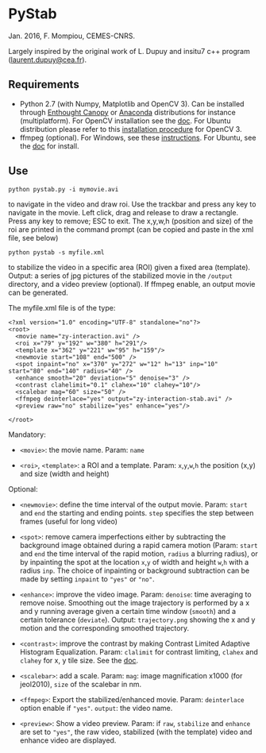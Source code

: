 PyStab
=======

Jan. 2016, F. Mompiou, CEMES-CNRS.

Largely inspired by the original work of L. Dupuy and insitu7 c++
program (laurent.dupuy@cea.fr).

Requirements
------------

-   Python 2.7 (with Numpy, Matplotlib and OpenCV 3). Can be installed
    through [Enthought Canopy](https://store.enthought.com/downloads/)
    or [Anaconda](http://continuum.io/downloads) distributions for
    instance (multiplatform). For OpenCV installation see the
    [doc](http://opencv-python-tutroals.readthedocs.org/en/latest/py_tutorials/py_setup/py_table_of_contents_setup/py_table_of_contents_setup.html).
    For Ubuntu distribution please refer to this [installation
    procedure](https://help.ubuntu.com/community/OpenCV) for OpenCV 3.
-   ffmpeg (optional). For Windows, see these
    [instructions](http://fr.wikihow.com/installer-FFmpeg-sur-Windows).
    For Ubuntu, see the [doc](https://doc.ubuntu-fr.org/ffmpeg) for
    install.

Use
---

    python pystab.py -i mymovie.avi 

to navigate in the video and draw roi. Use the trackbar and press any
key to navigate in the movie. Left click, drag and release to draw a
rectangle. Press any key to remove; ESC to exit. The x,y,w,h (position
and size) of the roi are printed in the command prompt (can be copied
and paste in the xml file, see below)

    python pystab -s myfile.xml 

to stabilize the video in a specific area (ROI) given a fixed area
(template). Output: a series of jpg pictures of the stabilized movie in
the `/output` directory, and a video preview (optional). If ffmpeg enable, an output movie can be
generated.

The myfile.xml file is of the type:

~~~~ {.xml}
<?xml version="1.0" encoding="UTF-8" standalone="no"?>
<root>
  <movie name="zy-interaction.avi" />
  <roi x="79" y="192" w="380" h="291"/>
  <template x="362" y="221" w="95" h="159"/>
  <newmovie start="108" end="500" />
  <spot inpaint="no" x="370" y="272" w="12" h="13" inp="10" 
start="80" end="140" radius="40" />
  <enhance smooth="20" deviation="5" denoise="3" />
  <contrast clahelimit="0.1" clahex="10" clahey="10"/>
  <scalebar mag="60" size="50" />
  <ffmpeg deinterlace="yes" output="zy-interaction-stab.avi" />
  <preview raw="no" stabilize="yes" enhance="yes"/>

</root>
~~~~

Mandatory:

-   `<movie>`: the movie name. Param: `name`

-   `<roi>`, `<template>`: a ROI and a template. Param: `x`,`y`,`w`,`h`
    the position (x,y) and size (width and height)

Optional:

-   `<newmovie>`: define the time interval of the output movie. Param:
    `start` and `end` the starting and ending points. `step` specifies the step between frames (useful for long video)

-   `<spot>`: remove camera imperfections either by subtracting the
    background image obtained during a rapid camera motion (Param:
    `start` and `end` the time interval of the rapid motion, `radius` a
    blurring radius), or by inpainting the spot at the location `x`,`y`
    of width and height `w`,`h` with a radius `inp`. The choice of
    inpainting or background subtraction can be made by setting
    `inpaint` to `"yes"` or `"no"`.

-   `<enhance>`: improve the video image. Param: `denoise`: time
    averaging to remove noise. Smoothing out the image trajectory is
    performed by a x and y running average given a certain time window
    (`smooth`) and a certain tolerance (`deviate`). Output:
    `trajectory.png` showing the x and y motion and the corresponding
    smoothed trajectory.

-   `<contrast>`: improve the contrast by making Contrast Limited
    Adaptive Histogram Equalization. Param: `clalimit` for contrast
    limiting, `clahex` and `clahey` for x, y tile size. See the
    [doc](http://opencv-python-tutroals.readthedocs.org/en/latest/py_tutorials/py_imgproc/py_histograms/py_histogram_equalization/py_histogram_equalization.html#clahe-contrast-limited-adaptive-histogram-equalization).

-   `<scalebar>`: add a scale. Param: `mag`: image magnification x1000
    (for jeol2010), `size` of the scalebar in nm.

-   `<ffmpeg>`: Export the stabilized/enhanced movie. Param:
    `deinterlace` option enable if `"yes"`. `output`: the video name.

-   `<preview>`: Show a video preview. Param: if `raw`, `stabilize` and `enhance` are set to `"yes"`, the raw video, stabilized (with the template) video and enhance video are displayed.



